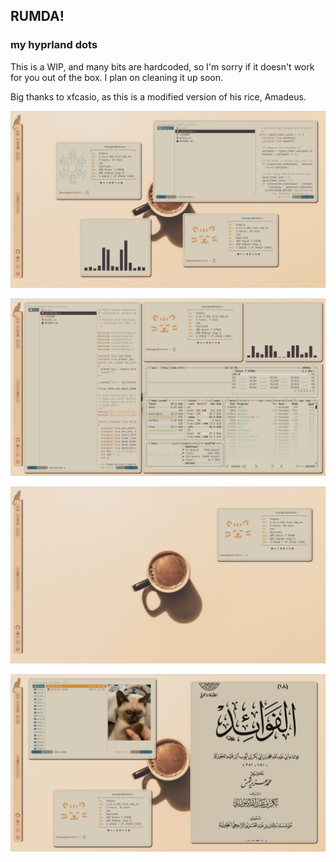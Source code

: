 ## RUMDA!
### my hyprland dots
This is a WIP, and many bits are hardcoded, so I'm sorry if it doesn't work for you out of the box. I plan on cleaning it up soon.

Big thanks to xfcasio, as this is a modified version of his rice, Amadeus.

![1](1.png)


![2](2.png)


![3](3.png)


![4](4.png)



